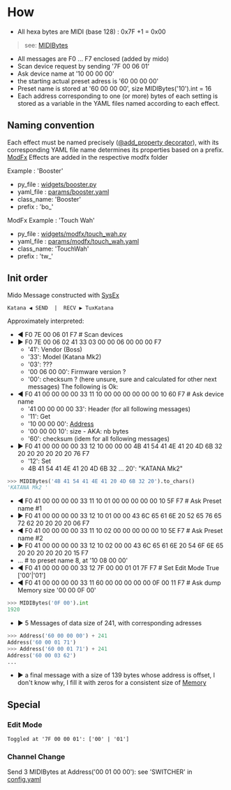 # How

   * All hexa bytes are MIDI (base 128) : 0x7F +1 = 0x00 
   
   > see: [MIDIBytes](./lib/midi_bytes.py)
   * All messages are F0 ... F7 enclosed (added by mido)
   * Scan device request by sending  '7F 00 06 01'
   * Ask device name at '10 00 00 00'
   * the starting actual preset adress is '60 00 00 00'
   * Preset name is stored at '60 00 00 00', size MIDIBytes('10').int = 16
   * Each address corresponding to one (or more) bytes of each setting is stored as a variable in the YAML files named according to each effect.

## Naming convention
 Each effect must be named precisely ([@add_property decorator](./lib/set_mapping.py)), with its corresponding YAML file name determines its properties based on a prefix.  
 [ModFx](./widgets/mod_fx.py) Effects are added in the respective modfx folder

Example : 'Booster'
 
   * py_file : [widgets/booster.py](./widgets/booster.py)
   * yaml_file : [params/booster.yaml](./params/booster.yaml)
   * class_name: 'Booster'
   * prefix : 'bo_'

ModFx Example : 'Touch Wah'

   * py_file : [widgets/modfx/touch_wah.py](./widgets/modfx/touch_wah.py)
   * yaml_file : [params/modfx/touch_wah.yaml](./params/modfx/touch_wah.yaml)
   * class_name: 'TouchWah'
   * prefix : 'tw_'

## Init order
Mido Message constructed with [SysEx](./lib/sysex.py)

    Katana ◀ SEND  |  RECV ▶ TuxKatana
Approximately interpreted:
   * ◀ F0 7E 00 06 01 F7        # Scan devices
   * ▶ F0 7E 00 06 02 41 33 03 00 00 06 00 00 00 F7
      * '41': Vendor (Boss) 
      * '33': Model (Katana Mk2)
      * '03': ???
      * '00 06 00 00': Firmware version ?
      * '00': checksum ?  (here unsure, sure and calculated for other next messages)
The following is Ok:
   * ◀ F0 41 00 00 00 00 33 11 10 00 00 00 00 00 00 10 60 F7    # Ask device name
      * '41 00 00 00 00 33': Header (for all following messages)
      * '11': Get
      * '10 00 00 00': [Address](./lib/midi_bytes.py#L164)
      * '00 00 00 10': size - AKA: nb bytes
      * '60': checksum (idem for all following messages)
   * ▶ F0 41 00 00 00 00 33 12 10 00 00 00 4B 41 54 41 4E 41 20 4D 6B 32 20 20 20 20 20 20 76 F7
      * '12': Set
      * 4B 41 54 41 4E 41 20 4D 6B 32 ... 20': "KATANA Mk2"
```python  
>>> MIDIBytes('4B 41 54 41 4E 41 20 4D 6B 32 20').to_chars()
'KATANA Mk2 '
```
   * ◀ F0 41 00 00 00 00 33 11 10 01 00 00 00 00 00 10 5F F7    # Ask Preset name #1
   * ▶ F0 41 00 00 00 00 33 12 10 01 00 00 43 6C 65 61 6E 20 52 65 76 65 72 62 20 20 20 20 06 F7
   * ◀ F0 41 00 00 00 00 33 11 10 02 00 00 00 00 00 10 5E F7    # Ask Preset name #2
   * ▶ F0 41 00 00 00 00 33 12 10 02 00 00 43 6C 65 61 6E 20 54 6F 6E 65 20 20 20 20 20 20 15 F7
   * ... # to preset name 8, at '10 08 00 00'
   * ◀ F0 41 00 00 00 00 33 12 7F 00 00 01 01 7F F7                    # Set Edit Mode True ['00'|'01']
   * ◀ F0 41 00 00 00 00 33 11 60 00 00 00 00 00 0F 00 11 F7    # Ask dump Memory size '00 00 0F 00'
```python
>>> MIDIBytes('0F 00').int
1920
```
   * ▶ 5 Messages of data size of 241, with corresponding adresses  
```python  
>>> Address('60 00 00 00') + 241
Address('60 00 01 71')
>>> Address('60 00 01 71') + 241
Address('60 00 03 62')
...
```
   * ▶ a final message with a size of 139 bytes whose address is offset, I don't know why, I fill it with zeros for a consistent size of [Memory](./lib/memory.py)
## Special
### Edit Mode

    Toggled at '7F 00 00 01': ['00' | '01']
    

### Channel Change
    
 Send 3 MIDIBytes at Address('00 01 00 00'): see 'SWITCHER' in [config.yaml](./params/config.yaml)


